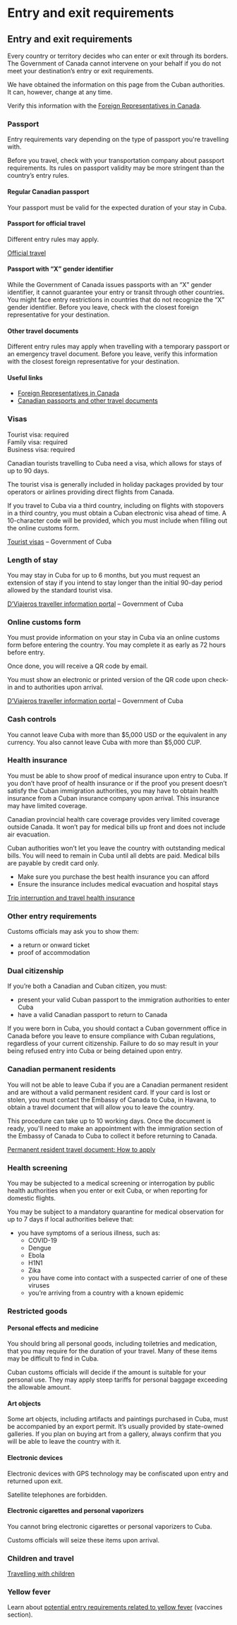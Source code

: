 # Entry and exit requirements

## Entry and exit requirements

Every country or territory decides who can enter or exit through its borders. The Government of Canada cannot intervene on your behalf if you do not meet your destination’s entry or exit requirements.

We have obtained the information on this page from the Cuban authorities. It can, however, change at any time.

Verify this information with the [Foreign Representatives in Canada](https://www.international.gc.ca/protocol-protocole/reps.aspx?lang=eng).

### Passport

Entry requirements vary depending on the type of passport you're travelling with.

Before you travel, check with your transportation company about passport requirements. Its rules on passport validity may be more stringent than the country’s entry rules.

#### Regular Canadian passport

Your passport must be valid for the expected duration of your stay in Cuba.

#### Passport for official travel

Different entry rules may apply.

[Official travel](https://www.canada.ca/en/immigration-refugees-citizenship/services/canadian-passports/official-travel.html)

#### Passport with “X” gender identifier

While the Government of Canada issues passports with an “X” gender identifier, it cannot guarantee your entry or transit through other countries. You might face entry restrictions in countries that do not recognize the “X” gender identifier. Before you leave, check with the closest foreign representative for your destination.

#### Other travel documents

Different entry rules may apply when travelling with a temporary passport or an emergency travel document. Before you leave, verify this information with the closest foreign representative for your destination.

#### Useful links

* [Foreign Representatives in Canada](https://www.international.gc.ca/protocol-protocole/reps.aspx?lang=eng)
* [Canadian passports and other travel documents](http://www.canada.ca/passport)

### Visas

Tourist visa: required  
 Family visa: required  
 Business visa: required

Canadian tourists travelling to Cuba need a visa, which allows for stays of up to 90 days.

The tourist visa is generally included in holiday packages provided by tour operators or airlines providing direct flights from Canada.

If you travel to Cuba via a third country, including on flights with stopovers in a third country, you must obtain a Cuban electronic visa ahead of time. A 10-character code will be provided, which you must include when filling out the online customs form.

[Tourist visas](https://evisacuba.cu/en/inicio) – Government of Cuba

### Length of stay

You may stay in Cuba for up to 6 months, but you must request an extension of stay if you intend to stay longer than the initial 90-day period allowed by the standard tourist visa.

[D’Viajeros traveller information portal](https://dviajeros.mitrans.gob.cu/inicio) – Government of Cuba

### Online customs form

You must provide information on your stay in Cuba via an online customs form before entering the country. You may complete it as early as 72 hours before entry.

Once done, you will receive a QR code by email.

You must show an electronic or printed version of the QR code upon check-in and to authorities upon arrival.

[D’Viajeros traveller information portal](https://dviajeros.mitrans.gob.cu/inicio) – Government of Cuba

### Cash controls

You cannot leave Cuba with more than $5,000 USD or the equivalent in any currency. You also cannot leave Cuba with more than $5,000 CUP.

### Health insurance

You must be able to show proof of medical insurance upon entry to Cuba. If you don’t have proof of health insurance or if the proof you present doesn’t satisfy the Cuban immigration authorities, you may have to obtain health insurance from a Cuban insurance company upon arrival. This insurance may have limited coverage.

Canadian provincial health care coverage provides very limited coverage outside Canada. It won’t pay for medical bills up front and does not include air evacuation.

Cuban authorities won’t let you leave the country with outstanding medical bills. You will need to remain in Cuba until all debts are paid. Medical bills are payable by credit card only.

* Make sure you purchase the best health insurance you can afford
* Ensure the insurance includes medical evacuation and hospital stays

[Trip interruption and travel health insurance](https://travel.gc.ca/travelling/documents/travel-insurance)

### Other entry requirements

Customs officials may ask you to show them:

* a return or onward ticket
* proof of accommodation

### Dual citizenship

If you’re both a Canadian and Cuban citizen, you must:

* present your valid Cuban passport to the immigration authorities to enter Cuba
* have a valid Canadian passport to return to Canada

If you were born in Cuba, you should contact a Cuban government office in Canada before you leave to ensure compliance with Cuban regulations, regardless of your current citizenship. Failure to do so may result in your being refused entry into Cuba or being detained upon entry.

### Canadian permanent residents

You will not be able to leave Cuba if you are a Canadian permanent resident and are without a valid permanent resident card. If your card is lost or stolen, you must contact the Embassy of Canada to Cuba, in Havana, to obtain a travel document that will allow you to leave the country.

This procedure can take up to 10 working days. Once the document is ready, you'll need to make an appointment with the immigration section of the Embassy of Canada to Cuba to collect it before returning to Canada.

[Permanent resident travel document: How to apply](https://www.canada.ca/en/immigration-refugees-citizenship/services/new-immigrants/pr-travel-document/how-to-apply.html)

### Health screening

You may be subjected to a medical screening or interrogation by public health authorities when you enter or exit Cuba, or when reporting for domestic flights.

You may be subject to a mandatory quarantine for medical observation for up to 7 days if local authorities believe that:

* you have symptoms of a serious illness, such as:
  + COVID-19
  + Dengue
  + Ebola
  + H1N1
  + Zika
  + you have come into contact with a suspected carrier of one of these viruses
  + you’re arriving from a country with a known epidemic

### Restricted goods

#### Personal effects and medicine

You should bring all personal goods, including toiletries and medication, that you may require for the duration of your travel. Many of these items may be difficult to find in Cuba.

Cuban customs officials will decide if the amount is suitable for your personal use. They may apply steep tariffs for personal baggage exceeding the allowable amount.

#### Art objects

Some art objects, including artifacts and paintings purchased in Cuba, must be accompanied by an export permit. It’s usually provided by state-owned galleries. If you plan on buying art from a gallery, always confirm that you will be able to leave the country with it.

#### Electronic devices

Electronic devices with GPS technology may be confiscated upon entry and returned upon exit.

Satellite telephones are forbidden.

#### Electronic cigarettes and personal vaporizers

You cannot bring electronic cigarettes or personal vaporizers to Cuba.

Customs officials will seize these items upon arrival.

### Children and travel

[Travelling with children](http://travel.gc.ca/travelling/children)

### Yellow fever

Learn about [potential entry requirements related to yellow fever](#health) (vaccines section).